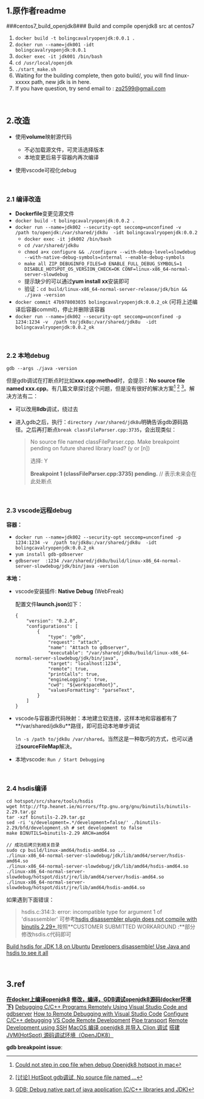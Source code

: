 ## 1.原作者readme

###centos7_build_openjdk8###
Build and compile openjdk8 src at centos7

1. <code>docker build -t bolingcavalryopenjdk:0.0.1 .</code>
2. <code>docker run --name=jdk001 -idt bolingcavalryopenjdk:0.0.1</code> 
3. <code>docker exec -it jdk001 /bin/bash</code>
4. <code>cd /usr/local/openjdk</code>
5. <code>./start_make.sh</code>
6. Waiting for the building complete, then goto build/, you will find linux-xxxxx path, new jdk is in here.
7. If you have question, try send email to : zq2599@gmail.com

<br/>

## 2.改造

* 使用**volume**映射源代码
  * 不必加载源文件，可灵活选择版本
  * 本地变更后易于容器内再次编译

* 使用vscode可视化debug

  <br/>

### 2.1 编译改造

* **Dockerfile**变更见源文件
* <code>docker build -t bolingcavalryopenjdk:0.0.2 .</code>
* `docker run --name=jdk002 --security-opt seccomp=unconfined -v  /path to/openjdk:/var/shared/jdk8u  -idt bolingcavalryopenjdk:0.0.2`
  * `docker exec -it jdk002 /bin/bash`
  * `cd /var/shared/jdk8u`
  * `chmod a+x configure && ./configure --with-debug-level=slowdebug --with-native-debug-symbols=internal --enable-debug-symbols`
  * `make all ZIP_DEBUGINFO_FILES=0 ENABLE_FULL_DEBUG_SYMBOLS=1 DISABLE_HOTSPOT_OS_VERSION_CHECK=OK CONF=linux-x86_64-normal-server-slowdebug`
  * 提示缺少的可以通过**yum install xx**安装即可
  * 验证：`cd build/linux-x86_64-normal-server-release/jdk/bin && ./java -version`
* `docker commit 47b978003035 bolingcavalryopenjdk:0.0.2_ok` (可将上述编译后容器commit)，停止并删除该容器
* `docker run --name=jdk002 --security-opt seccomp=unconfined -p 1234:1234 -v  /path to/jdk8u:/var/shared/jdk8u  -idt bolingcavalryopenjdk:0.0.2_ok`

<br/>

### 2.2 本地debug

 `gdb --args ./java -version`

但是gdb调试在打断点时比如**xxx.cpp:method**时，会提示：**No source file named xxx.cpp**。有几篇文章探讨这个问题，但是没有很好的解决方案[^1] [^2] [^3]。解决方法有二：

* 可以改用**lldb**调试，绕过去

* 进入gdb之后，执行：`directory /var/shared/jdk8u`明确告诉gdb源码路径。之后再打断点`break classFileParser.cpp:3735`，会出现类似：

  > No source file named classFileParser.cpp.
  > Make breakpoint pending on future shared library load? (y or [n])
  >
  > 选择: Y 
  >
  > **Breakpoint 1 (classFileParser.cpp:3735) pending.** // 表示未来会在此处断点

<br/>

### 2.3 vscode远程debug

**容器：**

* `docker run --name=jdk002 --security-opt seccomp=unconfined -p 1234:1234 -v  /path to/jdk8u:/var/shared/jdk8u  -idt bolingcavalryopenjdk:0.0.2_ok`
* `yum install gdb-gdbserver`
* `gdbserver  :1234 /var/shared/jdk8u/build/linux-x86_64-normal-server-slowdebug/jdk/bin/java -version`

**本地：**

* vscode安装插件:  **Native Debug** (WebFreak)

  配置文件**launch.json**如下：

  ```
  {
      "version": "0.2.0",
      "configurations": [
          {
              "type": "gdb",
              "request": "attach",
              "name": "Attach to gdbserver",
              "executable": "/var/shared/jdk8u/build/linux-x86_64-normal-server-slowdebug/jdk/bin/java",
              "target": "localhost:1234",
              "remote": true,
              "printCalls": true,
              "engineLogging": true,
              "cwd": "${workspaceRoot}",
              "valuesFormatting": "parseText",
          }
      ]
  }
  ```

* vscode与容器源代码映射：本地建立软连接，这样本地和容器都有了**/var/shared/jdk8u**路径，即可启动本地单步调试

  `ln -s /path to/jdk8u /var/shared`。当然这是一种取巧的方式，也可以通过**sourceFileMap**解决。

* 本地vscode:  `Run / Start Debugging`

<br/>

### 2.4 hsdis编译

```shell
cd hotspot/src/share/tools/hsdis
wget http://ftp.heanet.ie/mirrors/ftp.gnu.org/gnu/binutils/binutils-2.29.tar.gz
tar -xzf binutils-2.29.tar.gz
sed -ri 's/development=.*/development=false/' ./binutils-2.29/bfd/development.sh # set development to false
make BINUTILS=binutils-2.29 ARCH=amd64

// 成功后拷贝到相关目录
sudo cp build/linux-amd64/hsdis-amd64.so ...
./linux-x86_64-normal-server-slowdebug/jdk/lib/amd64/server/hsdis-amd64.so
./linux-x86_64-normal-server-slowdebug/jdk/lib/amd64/hsdis-amd64.so
./linux-x86_64-normal-server-slowdebug/hotspot/dist/jre/lib/amd64/server/hsdis-amd64.so
./linux-x86_64-normal-server-slowdebug/hotspot/dist/jre/lib/amd64/hsdis-amd64.so
```

如果遇到下面错误：
> hsdis.c:314:3: error: incompatible type for argument 1 of 'disassembler'
可参考[hsdis disassembler plugin does not compile with binutils 2.29+
](https://bugs.openjdk.org/browse/JDK-8191006) 按照**CUSTOMER SUBMITTED WORKAROUND :**部分修改hsdis.c代码即可

 [Build hsdis for JDK 1.8 on Ubuntu](http://neverfear.org/blog/view/162/Build_hsdis_for_JDK_1_8_on_Ubuntu)
[Developers disassemble! Use Java and hsdis to see it all](https://blogs.oracle.com/javamagazine/post/java-hotspot-hsdis-disassembler)

<br/>

## 3.ref

[**在docker上编译openjdk8**](https://blog.51cto.com/zq2599/5193163)
[**修改，编译，GDB调试openjdk8源码(docker环境下)**](https://blog.51cto.com/zq2599/5195647)
[Debugging C/C++ Programs Remotely Using Visual Studio Code and gdbserver](https://medium.com/@spe_/debugging-c-c-programs-remotely-using-visual-studio-code-and-gdbserver-559d3434fb78)
[How to Remote Debugging with Visual Studio Code](https://nnfw.readthedocs.io/en/stable/howto/how-to-remote-debugging-with-visual-studio-code.html)
[Configure C/C++ debugging](https://code.visualstudio.com/docs/cpp/launch-json-reference#_sourcefilemap)
[VS Code Remote Development](https://code.visualstudio.com/docs/remote/remote-overview)
[Pipe transport](https://code.visualstudio.com/docs/cpp/pipe-transport)
[Remote Development using SSH](https://code.visualstudio.com/docs/remote/ssh)
[MacOS 编译 openjdk8 并导入 Clion 调试](https://www.cnblogs.com/dwtfukgv/p/14727290.html)
[搭建 JVM(HotSpot) 源码调试环境（OpenJDK8） ](https://www.cnblogs.com/jhxxb/p/11094578.html)

**gdb breakpoint issue**:

[^1]: [Could not step in cpp file when debug Openjdk8 hotspot in mac](https://stackoverflow.com/questions/45678886/could-not-step-in-cpp-file-when-debug-openjdk8-hotspot-in-mac)
[^2]:  [[讨论] HotSpot gdb调试, No source file named ...](https://hllvm-group.iteye.com/group/topic/39731)
[^3]: [GDB: Debug native part of java application (C/C++ libraries and JDK)](https://medium.com/@pirogov.alexey/gdb-debug-native-part-of-java-application-c-c-libraries-and-jdk-6593af3b4f3f)

